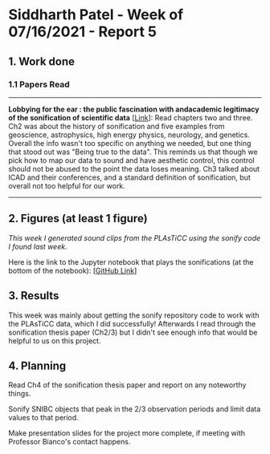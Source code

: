 # Siddharth Patel - Week of 07/16/2021 - Report 5

## 1. Work done

### 1.1 Papers Read

---

**Lobbying for the ear : the public fascination with andacademic legitimacy of the sonification of scientific data** [[Link](https://cris.maastrichtuniversity.nl/ws/portalfiles/portal/706794/guid-f9e34ec6-b0f4-4618-9d2b-cbf321bebc6e-ASSET1.0.pdf)]: Read chapters two and three. Ch2 was about the history of sonification and five examples from geoscience, astrophysics, high energy physics, neurology, and genetics. Overall the info wasn't too specific on anything we needed, but one thing that stood out was "Being true to the data". This reminds us that though we pick how to map our data to sound and have aesthetic control, this control should not be abused to the point the data loses meaning. Ch3 talked about ICAD and their conferences, and a standard definition of sonification, but overall not too helpful for our work.

---

## 2. Figures (at least 1 figure)

*This week I generated sound clips from the PLAsTiCC using the sonify code I found last week.*

Here is the link  to the Jupyter notebook that plays the sonifications (at the bottom of the notebook): [[GitHub Link](https://github.com/fedhere/RubinRhapsodies/blob/main/newSonify.ipynb)]

## 3. Results

This week was mainly about getting the sonify repository code to work with the PLAsTiCC data, which I did successfully! Afterwards I read through the sonification thesis paper (Ch2/3) but I didn't see enough info that would be helpful to us on this project.

## 4. Planning

Read Ch4 of the sonification thesis paper and report on any noteworthy things.

Sonify SNIBC objects that peak in the 2/3 observation periods and limit data values to that period.

Make presentation slides for the project more complete, if meeting with Professor Bianco's contact happens.
